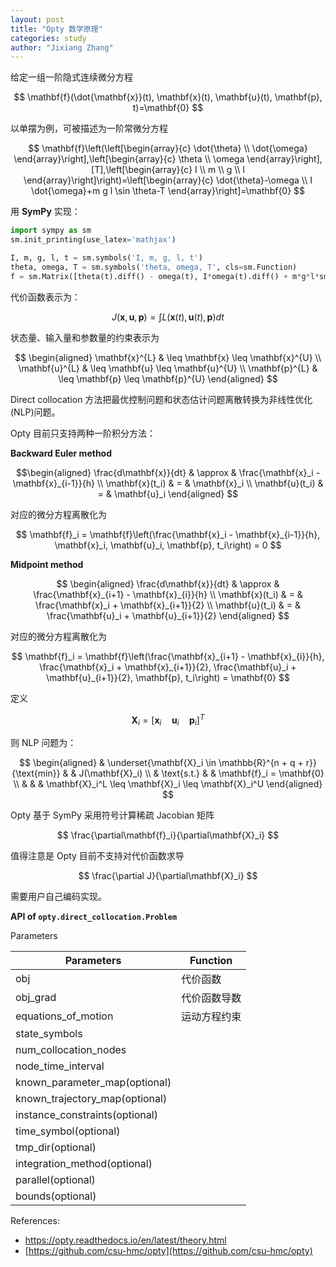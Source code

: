 ```yaml
---
layout: post
title: "Opty 数学原理"
categories: study
author: "Jixiang Zhang"
---
```


给定一组一阶隐式连续微分方程

$$
\mathbf{f}(\dot{\mathbf{x}}(t), \mathbf{x}(t), \mathbf{u}(t), \mathbf{p}, t)=\mathbf{0}
$$

以单摆为例，可被描述为一阶常微分方程

$$
\mathbf{f}\left(\left[\begin{array}{c}
\dot{\theta} \\
\dot{\omega}
\end{array}\right],\left[\begin{array}{c}
\theta \\
\omega
\end{array}\right],[T],\left[\begin{array}{c}
I \\
m \\
g \\
l
\end{array}\right]\right)=\left[\begin{array}{c}
\dot{\theta}-\omega \\
I \dot{\omega}+m g l \sin \theta-T
\end{array}\right]=\mathbf{0}
$$

用 **SymPy** 实现：

```python
import sympy as sm
sm.init_printing(use_latex='mathjax')

I, m, g, l, t = sm.symbols('I, m, g, l, t')
theta, omega, T = sm.symbols('theta, omega, T', cls=sm.Function)
f = sm.Matrix([theta(t).diff() - omega(t), I*omega(t).diff() + m*g*l*sm.sin(theta(t)) - T(t)])
```

代价函数表示为：

$$
J\left(\mathbf{x}, \mathbf{u}, \mathbf{p}\right)=\int L(\mathbf{x}(t), \mathbf{u}(t), \mathbf{p}) d t
$$

状态量、输入量和参数量的约束表示为

$$
\begin{aligned}
\mathbf{x}^{L} & \leq \mathbf{x} \leq \mathbf{x}^{U} \\
\mathbf{u}^{L} & \leq \mathbf{u} \leq \mathbf{u}^{U} \\
\mathbf{p}^{L} & \leq \mathbf{p} \leq \mathbf{p}^{U}
\end{aligned}
$$

Direct collocation 方法把最优控制问题和状态估计问题离散转换为非线性优化(NLP)问题。

Opty 目前只支持两种一阶积分方法：

**Backward Euler method**

$$\begin{aligned}
\frac{d\mathbf{x}}{dt} & \approx & \frac{\mathbf{x}_i - \mathbf{x}_{i-1}}{h} \\
\mathbf{x}(t_i) & = & \mathbf{x}_i \\
\mathbf{u}(t_i) & = & \mathbf{u}_i
\end{aligned}
$$

对应的微分方程离散化为

$$
\mathbf{f}_i = \mathbf{f}\left(\frac{\mathbf{x}_i - \mathbf{x}_{i-1}}{h},
                               \mathbf{x}_i, \mathbf{u}_i, \mathbf{p}, t_i\right) = 0
$$

**Midpoint method**

$$
\begin{aligned}
\frac{d\mathbf{x}}{dt} & \approx & \frac{\mathbf{x}_{i+1} - \mathbf{x}_{i}}{h} \\
\mathbf{x}(t_i) & = & \frac{\mathbf{x}_i + \mathbf{x}_{i+1}}{2} \\
\mathbf{u}(t_i) & = & \frac{\mathbf{u}_i + \mathbf{u}_{i+1}}{2}
\end{aligned}
$$

对应的微分方程离散化为

$$
\mathbf{f}_i = \mathbf{f}\left(\frac{\mathbf{x}_{i+1} - \mathbf{x}_{i}}{h},
                               \frac{\mathbf{x}_i + \mathbf{x}_{i+1}}{2},
                               \frac{\mathbf{u}_i + \mathbf{u}_{i+1}}{2},
                               \mathbf{p}, t_i\right) = \mathbf{0}
$$

定义

$$\mathbf{X}_i = [\mathbf{x}_i \quad \mathbf{u}_{i} \quad \mathbf{p}_{i}]^T$$

则 NLP 问题为：

$$
\begin{aligned}
& \underset{\mathbf{X}_i \in \mathbb{R}^{n + q + r}}
           {\text{min}}
& & J(\mathbf{X}_i) \\
& \text{s.t.}
& & \mathbf{f}_i = \mathbf{0} \\
& & & \mathbf{X}_i^L \leq \mathbf{X}_i \leq \mathbf{X}_i^U
\end{aligned}
$$

Opty 基于 SymPy 采用符号计算稀疏 Jacobian 矩阵

$$
\frac{\partial\mathbf{f}_i}{\partial\mathbf{X}_i}
$$

值得注意是 Opty 目前不支持对代价函数求导

$$
\frac{\partial J}{\partial\mathbf{X}_i}
$$

需要用户自己编码实现。

**API of `opty.direct_collocation.Problem`**

Parameters

| Parameters                     | Function     |
| ------------------------------ | ------------ |
| obj                            | 代价函数     |
| obj_grad                       | 代价函数导数 |
| equations_of_motion            | 运动方程约束 |
| state_symbols                  |              |
| num_collocation_nodes          |              |
| node_time_interval             |              |
| known_parameter_map(optional)  |              |
| known_trajectory_map(optional) |              |
| instance_constraints(optional) |              |
| time_symbol(optional)          |              |
| tmp_dir(optional)              |              |
| integration_method(optional)   |              |
| parallel(optional)             |              |
| bounds(optional)               |              |

References:

- <https://opty.readthedocs.io/en/latest/theory.html>
- [https://github.com/csu-hmc/opty](https://github.com/csu-hmc/opty)
